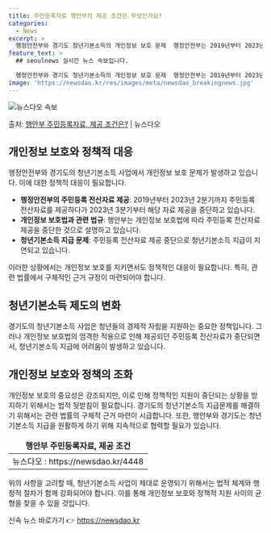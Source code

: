 ```yaml
---
title: 주민등록자료 행안부의 제공 조건은 무엇인가요?
categories:
  - News
excerpt: >
  행정안전부와 경기도 청년기본소득의 개인정보 보호 문제  행정안전부는 2019년부터 2023년 2분기까지 청년…
feature_text: >
  ## seoulnews 실시간 뉴스 속보입니다.

  행정안전부와 경기도 청년기본소득의 개인정보 보호 문제  행정안전부는 2019년부터 2023년 2분기까지 청년…
image: 'https://newsdao.kr/res/images/meta/newsdao_breakingnews.jpg'
---
```


![뉴스다오 속보](https://newsdao.kr/res/images/meta/newsdao_breakingnews.jpg)

<p>출처: <a href="https://newsdao.kr/4448" rel="dofollow">행안부 주민등록자료, 제공 조건은?</a> | 뉴스다오</p>

<h2 data-ke-size="size26">개인정보 보호와 정책적 대응</h2>
<p data-ke-size="size16">행정안전부와 경기도의 청년기본소득 사업에서 개인정보 보호 문제가 발생하고 있습니다. 이에 대한 정책적 대응이 필요합니다.</p>
<ul>
<li><b>행정안전부의 주민등록 전산자료 제공</b>: 2019년부터 2023년 2분기까지 주민등록 전산자료를 제공하다가 2023년 3분기부터 해당 자료 제공을 중단하고 있습니다.</li>
<li><b>개인정보 보호법과 관련 법규</b>: 행안부는 개인정보 보호법에 따라 주민등록 전산자료 제공을 중단한 것으로 설명하고 있습니다.</li>
<li><b>청년기본소득 지급 문제</b>: 주민등록 전산자료 제공 중단으로 청년기본소득 지급이 지연되고 있습니다.</li>
</ul>
<p data-ke-size="size16">이러한 상황에서는 개인정보 보호를 지키면서도 정책적인 대응이 필요합니다. 특히, 관련 법률에서 구체적인 근거 규정이 마련되어야 합니다.</p>

<h2 data-ke-size="size26">청년기본소득 제도의 변화</h2>
<p data-ke-size="size16">경기도의 청년기본소득 사업은 청년들의 경제적 자립을 지원하는 중요한 정책입니다. 그러나 개인정보 보호법의 엄격한 적용으로 인해 제공되던 주민등록 전산자료가 중단되면서, 청년기본소득 지급에 어려움이 발생하고 있습니다.</p>

<h2 data-ke-size="size26">개인정보 보호와 정책의 조화</h2>
<p data-ke-size="size16">개인정보 보호의 중요성은 강조되지만, 이로 인해 정책적인 지원이 중단되는 상황을 방지하기 위해서는 법적 뒷받침이 필요합니다. 경기도의 청년기본소득 지급문제를 해결하기 위해서는 관련 법률의 구체적 근거 마련이 시급합니다. 또한, 행안부와 경기도는 청년기본소득 지급을 원활하게 하기 위해 지속적으로 협력할 필요가 있습니다.</p>

<table>
<thead>
<tr>
<td style="text-align: center; height: 17px;"><b>행안부 주민등록자료, 제공 조건</b></td>
</tr>
</thead>
<tbody>
<tr>
<td style="text-align: center; height: 17px;">뉴스다오 : https://newsdao.kr/4448</td>
</tr>
</tbody>
</table>

<p data-ke-size="size16">위의 사항을 고려할 때, 청년기본소득 사업이 제대로 운영되기 위해서는 법적 체계와 행정적 절차가 함께 강화되어야 합니다. 이를 통해 개인정보 보호와 정책적 지원 사이의 균형을 찾을 수 있을 것입니다.</p> 

신속 뉴스 바로가기 👉 <a href="https://newsdao.kr" rel="dofollow">https://newsdao.kr</a>



